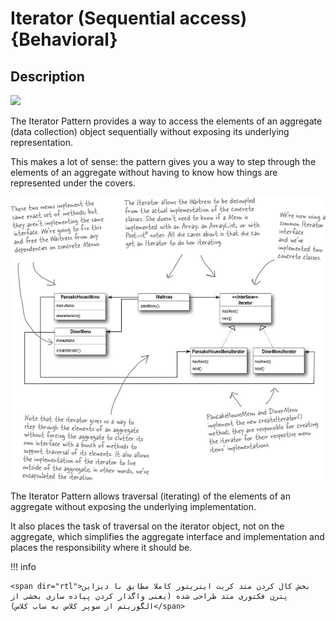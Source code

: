 # Iterator (Sequential access) {Behavioral}

## Description

<img src="image1.jpg" style="width:3.91711in" />

The Iterator Pattern provides a way to access the elements of an aggregate (data collection) object sequentially without exposing its underlying representation.

This makes a lot of sense: the pattern gives you a way to step through the elements of an aggregate without having to know how things are represented under the covers.

![](iterator/image2.jpg)

The Iterator Pattern allows traversal (iterating) of the elements of an aggregate without exposing the underlying implementation.

It also places the task of traversal on the iterator object, not on the aggregate, which simplifies the aggregate interface and implementation and places the responsibility where it should be.

!!! info

    <span dir="rtl">بخش کال کردن متد کریت ایتریتور کاملا مطابق با دیزاین پترن فکتوری متد طراحی شده (یعنی واگذار کردن پیاده سازی بخشی از الگوریتم از سوپر کلاس به ساب کلاس)</span>
